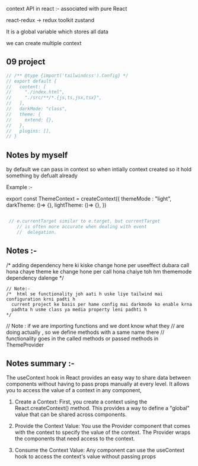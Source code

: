 context API  in react :- 
associated with pure React 

<!-- state managements -->
react-redux -> redux toolkit
zustand

<!-- context api -->
It is a global variable which stores all data 

we can create multiple context


## 09 project 


```javascript
// /** @type {import('tailwindcss').Config} */
// export default {
//   content: [
//     "./index.html",
//     "./src/**/*.{js,ts,jsx,tsx}",
//   ],
//   darkMode: "class",
//   theme: {
//     extend: {},
//   },
//   plugins: [],
// }


```
 ## Notes by myself 

  by default we can pass in context 
 so when intially context created so it hold something by defualt already

Example :-

export const ThemeContext = createContext({
    themeMode : "light",
    darkTheme: ()=> {},
    lightTheme: ()=> {},
})

``` javascript

 // e.currentTarget similar to e.target, but currentTarget 
    // is often more accurate when dealing with event
    //  delegation.
```

## Notes :- 
/* adding dependency here ki kiske change hone per useeffect
   dubara call hona chaye theme ke change hone per call hona
    chaiye toh hm thememode dependency dalenge */
  
    // Note:- 
    /*  html se functionality joh aati h uske liye tailwind mai configuration krni padti h 
      current project ke basis per hame config mai darkmode ko enable krna 
      padhta h usme class ya media property leni padhti h 
    */

// Note : if we are importing functions and we dont know what they
// are doing actually , so we define methods with a same name there
// functionality goes in the called methods or passed methods in ThemeProvider


## Notes summary :- 
The useContext hook in React provides an easy way to share data between components without having to pass props manually at every level. It allows you to access the value of a context in any component,
1. Create a Context: First, you create a context using the React.createContext() method. This provides a way to define a "global" value that can be shared across components.

2. Provide the Context Value: You use the Provider component that comes with the context to specify the value of the context. The Provider wraps the components that need access to the context.

3. Consume the Context Value: Any component can use the useContext hook to access the context's value without passing props
